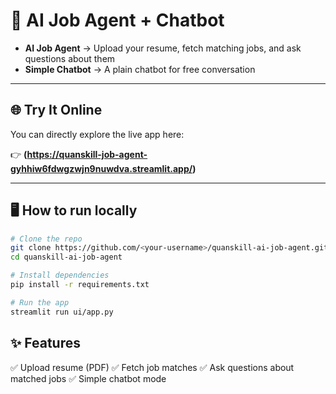 # 🤖 AI Job Agent + Chatbot

- **AI Job Agent** → Upload your resume, fetch matching jobs, and ask questions about them  
- **Simple Chatbot** → A plain chatbot for free conversation  

---

## 🌐 Try It Online  

You can directly explore the live app here:  

👉 **(https://quanskill-job-agent-gyhhiw6fdwgzwjn9nuwdva.streamlit.app/)**  

---

## 🖥️ How to run locally

```bash
# Clone the repo
git clone https://github.com/<your-username>/quanskill-ai-job-agent.git
cd quanskill-ai-job-agent

# Install dependencies
pip install -r requirements.txt

# Run the app
streamlit run ui/app.py
```

## ✨ Features
✅ Upload resume (PDF)
✅ Fetch job matches
✅ Ask questions about matched jobs
✅ Simple chatbot mode
